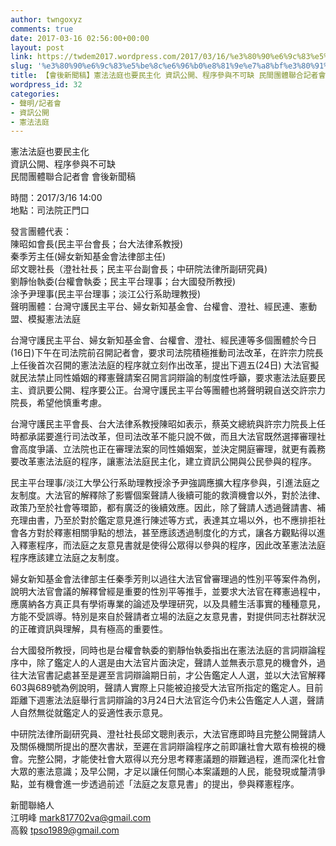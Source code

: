 ```yaml
---
author: twngoxyz
comments: true
date: 2017-03-16 02:56:00+00:00
layout: post
link: https://twdem2017.wordpress.com/2017/03/16/%e3%80%90%e6%9c%83%e5%be%8c%e6%96%b0%e8%81%9e%e7%a8%bf%e3%80%91%e6%86%b2%e6%b3%95%e6%b3%95%e5%ba%ad%e4%b9%9f%e8%a6%81%e6%b0%91%e4%b8%bb%e5%8c%96-%e8%b3%87%e8%a8%8a%e5%85%ac%e9%96%8b%e3%80%81%e7%a8%8b/
slug: '%e3%80%90%e6%9c%83%e5%be%8c%e6%96%b0%e8%81%9e%e7%a8%bf%e3%80%91%e6%86%b2%e6%b3%95%e6%b3%95%e5%ba%ad%e4%b9%9f%e8%a6%81%e6%b0%91%e4%b8%bb%e5%8c%96-%e8%b3%87%e8%a8%8a%e5%85%ac%e9%96%8b%e3%80%81%e7%a8%8b'
title: 【會後新聞稿】憲法法庭也要民主化 資訊公開、程序參與不可缺 民間團體聯合記者會 會後新聞稿
wordpress_id: 32
categories:
- 聲明/記者會
- 資訊公開
- 憲法法庭
---
```


憲法法庭也要民主化  
資訊公開、程序參與不可缺  
民間團體聯合記者會 會後新聞稿

時間：2017/3/16 14:00  
地點：司法院正門口  


發言團體代表：  
陳昭如會長(民主平台會長；台大法律系教授)  
秦季芳主任(婦女新知基金會法律部主任)  
邱文聰社長（澄社社長；民主平台副會長；中研院法律所副研究員)  
劉靜怡執委(台權會執委；民主平台理事；台大國發所教授)  
涂予尹理事(民主平台理事；淡江公行系助理教授)  
聲明團體：台灣守護民主平台、婦女新知基金會、台權會、澄社、經民連、憲動盟、模擬憲法法庭

  


台灣守護民主平台、婦女新知基金會、台權會、澄社、經民連等多個團體於今日(16日)下午在司法院前召開記者會，要求司法院積極推動司法改革，在許宗力院長上任後首次召開的憲法法庭的程序就立刻作出改革，提出下週五(24日) 大法官擬就民法禁止同性婚姻的釋憲聲請案召開言詞辯論的制度性呼籲，要求憲法法庭要民主、資訊要公開、程序要公正。台灣守護民主平台等團體也將聲明親自送交許宗力院長，希望他慎重考慮。

台灣守護民主平會長、台大法律系教授陳昭如表示，蔡英文總統與許宗力院長上任時都承諾要進行司法改革，但司法改革不能只說不做，而且大法官既然選擇審理社會高度爭議、立法院也正在審理法案的同性婚姻案，並決定開庭審理，就更有義務要改革憲法法庭的程序，讓憲法法庭民主化，建立資訊公開與公民參與的程序。

民主平台理事/淡江大學公行系助理教授涂予尹強調應擴大程序參與，引進法庭之友制度。大法官的解釋除了影響個案聲請人後續可能的救濟機會以外，對於法律、政策乃至於社會等環節，都有廣泛的後續效應。因此，除了聲請人透過聲請書、補充理由書，乃至於對於鑑定意見進行陳述等方式，表達其立場以外，也不應排拒社會各方對於釋憲相關爭點的想法，甚至應該透過制度化的方式，讓各方觀點得以進入釋憲程序，而法庭之友意見書就是使得公眾得以參與的程序，因此改革憲法法庭程序應該建立法庭之友制度。

婦女新知基金會法律部主任秦季芳則以過往大法官曾審理過的性別平等案件為例，說明大法官會議的解釋曾經是重要的性別平等推手，並要求大法官在釋憲過程中，應廣納各方真正具有學術專業的論述及學理研究，以及具體生活事實的種種意見，方能不受誤導。特別是來自於聲請者立場的法庭之友意見書，對提供同志社群狀況的正確資訊與理解，具有極高的重要性。

台大國發所教授，同時也是台權會執委的劉靜怡執委指出在憲法法庭的言詞辯論程序中，除了鑑定人的人選是由大法官片面決定，聲請人並無表示意見的機會外，過往大法官書記處甚至是遲至言詞辯論期日前，才公告鑑定人人選，並以大法官解釋603與689號為例說明，聲請人實際上只能被迫接受大法官所指定的鑑定人。目前距離下週憲法法庭舉行言詞辯論的3月24日大法官迄今仍未公告鑑定人人選，聲請人自然無從就鑑定人的妥適性表示意見。

中研院法律所副研究員、澄社社長邱文聰則表示，大法官應即時且完整公開聲請人及關係機關所提出的歷次書狀，至遲在言詞辯論程序之前即讓社會大眾有檢視的機會。完整公開，才能使社會大眾得以充分思考釋憲議題的辯難過程，進而深化社會大眾的憲法意識；及早公開，才足以讓任何關心本案議題的人民，能發現或釐清爭點，並有機會進一步透過前述「法庭之友意見書」的提出，參與釋憲程序。

  


  
新聞聯絡人  
江明峰 mark817702va@gmail.com  
高毅 tpso1989@gmail.com
